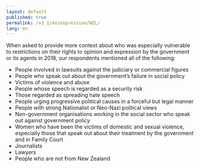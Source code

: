 ```yaml
---
layout: default
published: true
permalink: /v3_1/en/expression/NZL/
lang: en
---
```


When asked to provide more context about who was especially vulnerable to restrictions on their rights to opinion and expression by the government or its agents in 2018, our respondents mentioned all of the following:
-	People involved in lawsuits against the judiciary or commercial figures
-	People who speak out about the government’s failure in social policy
-	Victims of violence and abuse
-	People whose speech is regarded as a security risk
-	Those regarded as spreading hate speech
-	People urging progressive political causes in a forceful but legal manner
-	People with strong Nationalist or Neo-Nazi political views
-	Non-government organisations working in the social sector who speak out against government policy
-	Women who have been the victims of domestic and sexual violence, especially those that speak out about their treatment by the government and in Family Court
-	Journalists
-	Lawyers
-	People who are not from New Zealand

